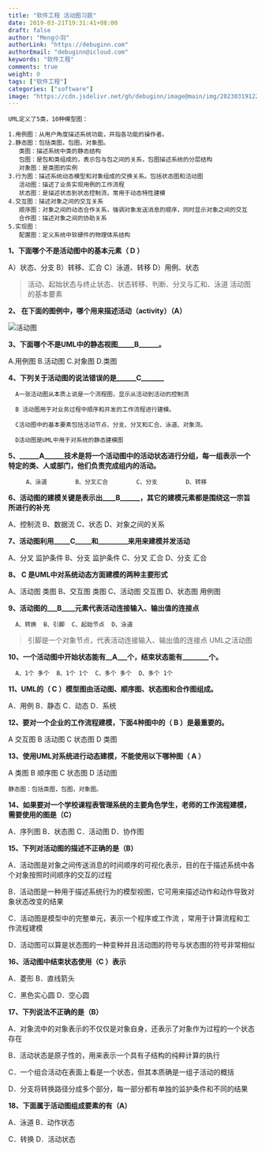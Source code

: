 ```yaml
---
title: "软件工程 活动图习题"
date: 2019-03-21T19:31:41+08:00
draft: false
author: "Meng小羽"
authorLink: "https://debuginn.com"
authorEmail: "debuginn@icloud.com"
keywords: "软件工程"
comments: true
weight: 0
tags: ["软件工程"]
categories: ["software"]
image: "https://cdn.jsdelivr.net/gh/debuginn/image@main/img/202303191228166.jpg"
---
```


```shell
UML定义了5类，10种模型图：

1.用例图：从用户角度描述系统功能，并指各功能的操作者。
2.静态图：包括类图，包图，对象图。
   类图：描述系统中类的静态结构
   包图：是包和类组成的，表示包与包之间的关系，包图描述系统的分层结构
   对象图：是类图的实例
3.行为图：描述系统动态模型和对象组成的交换关系。包括状态图和活动图
   活动图：描述了业务实现用例的工作流程
   状态图：是描述状态到状态控制流，常用于动态特性建模
4.交互图：描述对象之间的交互关系
   顺序图：对象之间的动态合作关系，强调对象发送消息的顺序，同时显示对象之间的交互
   合作图：描述对象之间的协助关系
5.实现图：
   配置图：定义系统中软硬件的物理体系结构 
```

**1、下面哪个不是活动图中的基本元素（ D ）**

A）状态、分支       B）转移、汇合     C）泳道、转移     D）用例、状态

> 活动、起始状态与终止状态、状态转移、判断、分叉与汇和、泳道
活动图的基本要素

**2、 在下面的图例中，哪个用来描述活动（activity）（A）**

![活动图](https://cdn.jsdelivr.net/gh/debuginn/image@main/img/202303211951206.png)

**3、下面哪个不是UML中的静态视图_____B______。**

A.用例图      B.活动图      C.对象图      D.类图

**4、下列关于活动图的说法错误的是______C_______**

      A一张活动图从本质上说是一个流程图，显示从活动到活动的控制流

      B 活动图用于对业务过程中顺序和并发的工作流程进行建模。

      C活动图中的基本要素包括活动节点、分支、分叉和汇合、泳道、对象流。

      D活动图是UML中用于对系统的静态建模图

**5、______A______技术是将一个活动图中的活动状态进行分组，每一组表示一个特定的类、人或部门，他们负责完成组内的活动。**

         A、泳道        B、分叉汇合        C、分支        D、转移

**6、活动图的建模关键是表示出____B______，其它的建模元素都是围绕这一宗旨所进行的补充**

A、控制流        B、数据流        C、状态        D、对象之间的关系

**7、活动图利用_____C_____和_________来用来建模并发活动**

A、分叉  监护条件 B、分支 监护条件  C、分叉 汇合  D、分支 汇合

**8、  C     是UML中对系统动态方面建模的两种主要形式**

A、活动图 类图  B、交互图 类图  C、活动图 交互图  D、状态图 用例图

**9、活动图的___B____元素代表活动连接输入、输出值的连接点**

      A、转换  B、引脚  C、起始节点  D、泳道

> 引脚是一个对象节点，代表活动连接输入、输出值的连接点
UML之活动图

**10、一个活动图中开始状态能有__A___个，结束状态能有________个。**

      A、1个 多个  B、1个 1个  C、多个 多个  D、多个 1个

**11、UML的（   C   ）模型图由活动图、顺序图、状态图和合作图组成。**

A．用例                   B．静态                    C．动态                    D．系统

**12、要对一个企业的工作流程建模，下面4种图中的（ B ）是最重要的。**

A 交互图      B 活动图      C 状态图      D 类图

**13、使用UML对系统进行动态建模，不能使用以下哪种图（ A  ）**

A  类图    B  顺序图    C  状态图    D  活动图

```shell
静态图：包括类图，包图，对象图。
```

**14、如果要对一个学校课程表管理系统的主要角色学生，老师的工作流程建模，需要使用的图是（C）**

A．序列图      B．状态图 C．活动图      D．协作图

**15、下列对活动图的描述不正确的是（B）**

A．活动图是对象之间传送消息的时间顺序的可视化表示，目的在于描述系统中各个对象按照时间顺序的交互的过程

B．活动图是一种用于描述系统行为的模型视图，它可用来描述动作和动作导致对象状态改变的结果

C．活动图是模型中的完整单元，表示一个程序或工作流 ，常用于计算流程和工作流程建模

D．活动图可以算是状态图的一种变种并且活动图的符号与状态图的符号非常相似

**16、活动图中结束状态使用（C ）表示**

A．菱形          B．直线箭头

C．黑色实心圆    D．空心圆

**17、下列说法不正确的是（B）**

A．对象流中的对象表示的不仅仅是对象自身，还表示了对象作为过程的一个状态存在

B．活动状态是原子性的，用来表示一个具有子结构的纯粹计算的执行

C．一个组合活动在表面上看是一个状态，但其本质确是一组子活动的概括

D．分支将转换路径分成多个部分，每一部分都有单独的监护条件和不同的结果

**18、下面属于活动图组成要素的有（A）**

A．泳道      B．动作状态

C．转换      D．活动状态